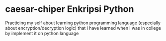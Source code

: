 # caesar-chiper Enkripsi Python
 Practicing my self about learning python programming language (especially about encryption/decryption logic) that i have learned when i was in college by implement it on python language
